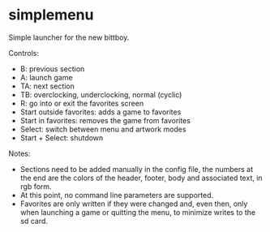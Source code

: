# simplemenu
Simple launcher for the new bittboy.

Controls:
- B: previous section
- A: launch game
- TA: next section
- TB: overclocking, underclocking, normal (cyclic)
- R: go into or exit the favorites screen
- Start outside favorites: adds a game to favorites
- Start in favorites: removes the game from favorites
- Select: switch between menu and artwork modes
- Start + Select: shutdown

Notes:
- Sections need to be added manually in the config file, the numbers at the end are the colors of the header, footer, body and associated text, in rgb form.
- At this point, no command line parameters are supported.
- Favorites are only written if they were changed and, even then, only when launching a game or quitting the menu, to minimize writes to the sd card.
